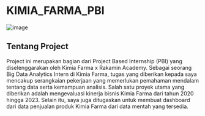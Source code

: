 # KIMIA_FARMA_PBI
![image](https://github.com/user-attachments/assets/4701679e-099f-46f4-8978-b1f1b157b872)

## Tentang Project
Project ini merupakan bagian dari Project Based Internship (PBI) yang diselenggarakan oleh Kimia Farma x Rakamin Academy. Sebagai seorang Big Data Analytics Intern di Kimia Farma, tugas yang diberikan kepada saya mencakup serangkaian pekerjaan yang memerlukan pemahaman mendalam tentang data serta kemampuan analisis. Salah satu proyek utama yang diberikan adalah mengevaluasi kinerja bisnis Kimia Farma dari tahun 2020 hingga 2023. Selain itu, saya juga ditugaskan untuk membuat dashboard dari data penjualan produk Kimia Farma dari data mentah yang tersedia.
